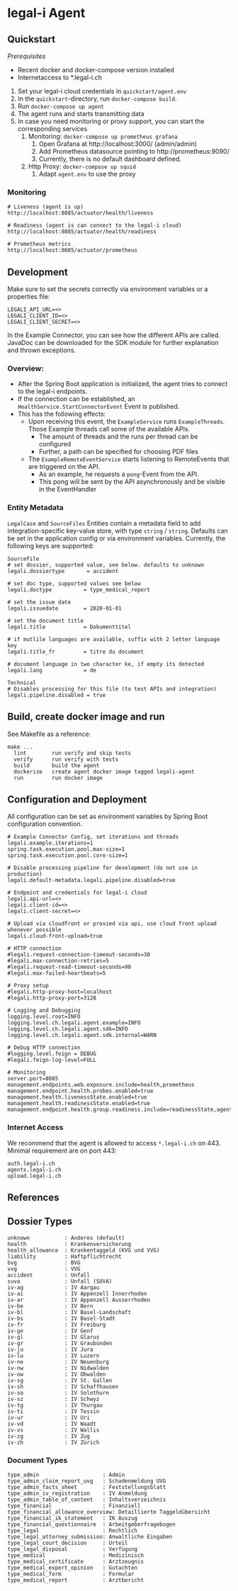 # legal-i Agent

## Quickstart
*Prerequisites*
- Recent docker and docker-compose version installed
- Internetaccess to *.legal-i.ch

1. Set your legal-i cloud credentials in `quickstart/agent.env`
2. In the `quickstart`-directory, run `docker-compose build`.
3. Run `docker-compose up agent`
4. The agent runs and starts transmitting data
5. In case you need monitoring or proxy support, you can start the corresponding services
    1. Monitoring: `docker-compose up prometheus grafana`
        1. Open Grafana at http://localhost:3000/ (admin/admin)
        2. Add Prometheus datasource pointing to http://prometheus:9090/
        3. Currently, there is no default dashboard defined.
    2. Http Proxy: `docker-compose up squid`
        1. Adapt `agent.env` to use the proxy

### Monitoring

```
# Liveness (agent is up)
http://localhost:8085/actuator/health/liveness 

# Readiness (agent is can connect to the legal-i cloud)
http://localhost:8085/actuator/health/readiness

# Prometheus metrics
http://localhost:8085/actuator/prometheus

```

## Development

Make sure to set the secrets correctly via environment variables or a properties file:

```
LEGALI_API_URL=<>
LEGALI_CLIENT_ID=<>
LEGALI_CLIENT_SECRET=<>
```

In the Example Connector, you can see how the different APIs are called. JavaDoc can be downloaded for the SDK module
for further explanation and thrown exceptions.

### Overview:

- After the Spring Boot application is initialized, the agent tries to connect to the legal-i endpoints.
- If the connection can be established, an `HealthService.StartConnectorEvent` Event is published.
- This has the following effects:
    - Upon receiving this event, the `ExampleService` runs `ExampleThreads`. Those Example threads call some of the
      available APIs.
        - The amount of threads and the runs per thread can be configured
        - Further, a path can be specified for choosing PDF files
    - The `ExampleRemoteEventService` starts listening to RemoteEvents that are triggered on the API.
        - As an example, he requests a `pong`-Event from the API.
        - This pong will be sent by the API asynchronously and be visible in the EventHandler

### Entity Metadata

`LegalCase` and `SourceFiles` Entities contain a metadata field to add integration-specific key-value store, with
type `string` / `string`. Defaults can be set in the application config or via environment variables. Currently, the
following keys are supported:

```
SourceFile
# set dossier, supported value, see below. defaults to unknown
legali.dossiertype       = accident

# set doc type, supported values see below
legali.doctype          = type_medical_report

# set the issue date
legali.issuedate        = 2020-01-01

# set the document title
legali.title            = Dokumenttitel

# if mutlile languages are available, suffix with 2 letter language key
legali.title_fr         = titre du document

# document language in two character ke, if empty its detected
legali.lang             = de

Technical
# Disables processing for this file (to test APIs and integration)
legali.pipeline.disabled = true

```

## Build, create docker image and run

See Makefile as a reference:

```
make ...
  lint        run verify and skip tests
  verify      run verify with tests
  build       build the agent
  dockerize   create agent docker image tagged legali-agent
  run         run docker image 
```

## Configuration and Deployment

All configuration can be set as environment variables by Spring Boot configuration convention.

````
# Example Connector Config, set iterations and threads
legali.example.iterations=1
spring.task.execution.pool.max-size=1
spring.task.execution.pool.core-size=1

# Disable processing pipeline for development (do not use in production)
legali.default-metadata.legali.pipeline.disabled=true

# Endpoint and credentials for legal-i cloud
legali.api-url=<>
legali.client-id=<>
legali.client-secret=<>

# Upload via cloudfront or proxied via api, use cloud front upload whenever possible
legali.cloud-front-upload=true

# HTTP connection
#legali.request-connection-timeout-seconds=30
#legali.max-connection-retries=5
#legali.request-read-timeout-seconds=90
#legali.max-failed-heartbeats=5

# Proxy setup
#legali.http-proxy-host=localhost
#legali.http-proxy-port=3128

# Logging and Debugging
logging.level.root=INFO
logging.level.ch.legali.agent.example=INFO
logging.level.ch.legali.agent.sdk=INFO
logging.level.ch.legali.agent.sdk.internal=WARN

# Debug HTTP connection
#logging.level.feign = DEBUG
#legali.feign-log-level=FULL

# Monitoring
server.port=8085
management.endpoints.web.exposure.include=health,prometheus
management.endpoint.health.probes.enabled=true
management.health.livenessState.enabled=true
management.health.readinessState.enabled=true
management.endpoint.health.group.readiness.include=readinessState,agent
````

### Internet Access

We recommend that the agent is allowed to access `*.legal-i.ch` on 443. Minimal requirement are on port 443:

```
auth.legal-i.ch
agents.legal-i.ch
upload.legal-i.ch
```

## References

## Dossier Types

```
unknown           : Anderes (default)
health            : Krankenversicherung
health_allowance  : Krankentaggeld (KVG und VVG)
liability         : Haftpflichtrecht
bvg               : BVG
vvg               : VVG
accident          : Unfall
suva              : Unfall (SUVA)
iv-ag             : IV Aargau
iv-ai             : IV Appenzell Innerrhoden
iv-ar             : IV Appenzell Ausserrhoden
iv-be             : IV Bern
iv-bl             : IV Basel-Landschaft
iv-bs             : IV Basel-Stadt
iv-fr             : IV Freiburg
iv-ge             : IV Genf
iv-gl             : IV Glarus
iv-gr             : IV Graubünden
iv-ju             : IV Jura
iv-lu             : IV Luzern
iv-ne             : IV Neuenburg
iv-nw             : IV Nidwalden
iv-ow             : IV Obwalden
iv-sg             : IV St. Gallen
iv-sh             : IV Schaffhausen
iv-so             : IV Solothurn
iv-sz             : IV Schwyz
iv-tg             : IV Thurgau
iv-ti             : IV Tessin
iv-ur             : IV Uri
iv-vd             : IV Waadt
iv-vs             : IV Wallis
iv-zg             : IV Zug
iv-zh             : IV Zürich
```

### Document Types

```
type_admin                    : Admin
type_admin_claim_report_uvg   : Schadenmeldung UVG
type_admin_facts_sheet        : Feststellungsblatt
type_admin_iv_registration    : IV Anmeldung
type_admin_table_of_content   : Inhaltsverzeichnis
type_financial                : Finanziell
type_financial_allowance_overview: Detaillierte Taggeldübersicht
type_financial_ik_statement   : IK Auszug
type_financial_questionnaire  : Arbeitgeberfragebogen
type_legal                    : Rechtlich
type_legal_attorney_submission: Anwaltliche Eingaben
type_legal_court_decision     : Urteil
type_legal_disposal           : Verfügung
type_medical                  : Medizinisch
type_medical_certificate      : Arztzeugnis
type_medical_expert_opinion   : Gutachten
type_medical_form             : Formular
type_medical_report           : Arztbericht
```
